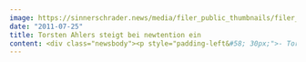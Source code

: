 ```yaml
---
image: https://sinnerschrader.news/media/filer_public_thumbnails/filer_public/bb/fb/bbfba80a-d75a-44d2-8dec-72b833931aba/varfoldersdjk8pxf42x64d8fxslz8jcc8fc0000gnttmptwr4cg__480x288_q85_crop_subsampling-2_upscale.jpg
date: "2011-07-25"
title: Torsten Ahlers steigt bei newtention ein
content: <div class="newsbody"><p style="padding-left&#58; 30px;">- Torsten Ahlers in neuer Funktion bei newtention<br/>- Fokus auf Retargeting-Netzwerk MEMENTOO<br/>- Technologische Vorreiterrolle von NSEVEN wird gestärkt</p><p>Torsten Ahlers (45) ist ab sofort Sprecher der Geschäftsführung beim Targeting-Spezialist newtention technologies und verantwortet künftig die Bereiche Vertrieb und Marketing. Dirk Klose wird in der Geschäftsführung die technologische Weiterentwicklung der AdServer-Suite NSEVEN und der Retargeting-Lösung MEMENTOO vorantreiben.</p><p>Ahlers stand zuletzt als Managing Director an der Spitze des Targeting-Anbieters Audience Science. Zuvor war der Diplom-Kaufmann CEO von Wunderloop und Geschäftsführer von AOL Deutschland. Weitere Stationen seiner Karriere sind&#58; Tomorrow Focus, Gruner + Jahr und der Axel Springer Verlag.</p><p>“Targeting und Zielgruppen-Marketing wird gegenüber Umfeld-Marketing weiter dramatisch an Bedeutung gewinnen. newtention ist da hervorragend aufgestellt. Das ist für mich persönlich, insbesondere vor dem Hintergrund meiner langjährigen Erfahrung in diesem Markt, absolut faszinierend und motivierend”, erläutert Torsten Ahlers seinen Schritt.</p><p>Dirk Klose, Geschäftsführer newtention&#58; „Mit Torsten Ahlers gewinnen wir einen der erfahrensten Online-Media-Experten in Europa für newtention. Für die Mehrzahl der Advertiser und Agenturen ist jetzt genau der richtige Zeitpunkt für intelligenten Targeting-Lösungen. Torsten Ahlers ist die Idealbesetzung, um diese Botschaft in den Markt zu tragen. Darauf freue ich mich sehr.”</p><p>Matthias Schrader, CEO SinnerSchrader&#58; “Durch die enge Verzahnung von modernster Aderserver- und Targeting-Technologien liefern wir mit NSEVEN und MEMENTOO eine hochattraktive Alternative im Markt. Torsten Ahlers unterstreicht unsere ehrgeizigen Pläne für die Zukunft.”</p><p><strong>Über newtention<br/></strong>newtention technologies ist der Pionier für Demand Site Media Technology. Bereits 1999 etabliert newtention Retargeting im deutschen Markt. Die Core Technologie NSEVEN vereint alle benötigten Media Komponenten für Agenturen und Advertiser. Neben ausgefeilten Profiling- und Targeting-Mechanismen runden RichMedia, Streaming, SEMA und Mobile Unterstützung die Produktsuite für jeden Einsatzzweck ab. Mit dem Retargeting Produkt MEMENTOO steht darüber hinaus ein Reichweiten-starkes Netzwerk für Conversion-starke Kampagnen zur Verfügung. newtention technologies ist seit 2009 Mitglied der SinnerSchrader Gruppe.</p><p><strong>Über SinnerSchrader<br/></strong>SinnerSchrader gehört zu den führenden Digitalagenturen in Deutschland. SinnerSchrader entwickelt interaktive Strategien, Plattformen und Applikationen, die radikale Beziehungen zwischen Konsumenten und Marken schaffen. In der SinnerSchrader-Gruppe arbeiten rund 400 Mitarbeiter an den Standorten Hamburg, Frankfurt am Main, Berlin und Hannover für Kunden wie TUI, Tchibo, simyo, REWE, comdirect bank, Gucci Group, OTTO, mobilcom-debitel und Steigenberger. SinnerSchrader wurde 1996 gegründet und ist seit 1999 börsennotiert.</p><p><a class="news-backlink" href="/de/"><svg class="svg-ico svg-ico--arrow-left"><use xlink&#58;href="#arrow-down"></use></svg>Zurück zur Presse Übersicht</a></p></div>
---
```

